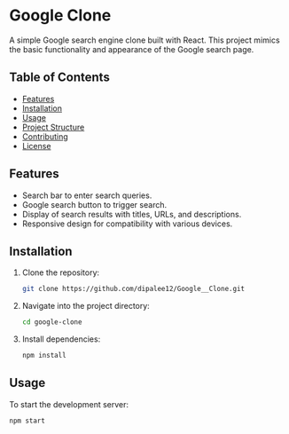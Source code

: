 # Google Clone

A simple Google search engine clone built with React. This project mimics the basic functionality and appearance of the Google search page.

## Table of Contents

- [Features](#features)
- [Installation](#installation)
- [Usage](#usage)
- [Project Structure](#project-structure)
- [Contributing](#contributing)
- [License](#license)

## Features

- Search bar to enter search queries.
- Google search button to trigger search.
- Display of search results with titles, URLs, and descriptions.
- Responsive design for compatibility with various devices.

## Installation

1. Clone the repository:

    ```bash
    git clone https://github.com/dipalee12/Google__Clone.git
    ```

2. Navigate into the project directory:

    ```bash
    cd google-clone
    ```

3. Install dependencies:

    ```bash
    npm install
    ```

## Usage

To start the development server:

```bash
npm start
